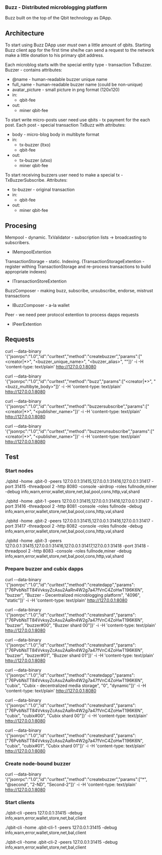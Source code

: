 ### Buzz - Distributed microblogging platform

Buzz built on the top of the Qbit technology as DApp.

## Architecture

To start using Buzz DApp user _must_ own a little amount of qbits. Starting Buzz client app for the first time she/he can send a request to the network make a little donation to his primary qbit address.

Each microblog starts with the special entity type - transaction TxBuzzer. Buzzer - contains attributes:
 - @name - human-readable buzzer unique name
 - full_name - human-readable buzzer name (could be non-unique)
 - avatar_picture - small picture in png format (120x120)
 - in:
   - qbit-fee
 - out:
   - miner qbit-fee

To start write micro-posts user need use qbits - tx payment for the each post. Each post - special transaction TxBuzz with attributes:
 - body - micro-blog body in multibyte format
 - in:
   - tx-buzzer (ltxo)
   - qbit-fee
 - out:
   - tx-buzzer (utxo)
   - miner qbit-fee

To start receiving buzzers user need to make a special tx - TxBuzzerSubscribe. Attributes:
 - tx-buzzer - original transaction
 - in:
   - qbit-fee
 - out:
   - miner qbit-fee

## Procesing

Mempool - dynamic. TxValidator - subscription lists -> broadcasting to subscribers.
 - IMempoolExtention

TransactionStorage - static. Indexing. (TransactionStorageExtention - register withing TransactionStorage and re-process transactions to build appropriate indexes)
 - ITransactionStoreExtention

BuzzComposer - making buzz, subscribe, unsubscribe, endorse, mistrust transactions
 - IBuzzComposer - a-la wallet

Peer - we need peer protocol extention to process dapps requests
 - IPeerExtention

## Requests

curl --data-binary '{"jsonrpc":"1.0","id":"curltext","method":"createbuzzer","params":["<creator|*>", "<buzzer_unique_name>", "<buzzer_alias>", "<description>"]}' -i -H 'content-type: text/plain' http://127.0.0.1:8080

curl --data-binary '{"jsonrpc":"1.0","id":"curltext","method":"buzz","params":["<creator|*>", "<buzz_multibyte_body>"]}' -i -H 'content-type: text/plain' http://127.0.0.1:8080

curl --data-binary '{"jsonrpc":"1.0","id":"curltext","method":"buzzersubscribe","params":["<creator|*>", "<publisher_name>"]}' -i -H 'content-type: text/plain' http://127.0.0.1:8080

curl --data-binary '{"jsonrpc":"1.0","id":"curltext","method":"buzzerunsubscribe","params":["<creator|*>", "<publisher_name>"]}' -i -H 'content-type: text/plain' http://127.0.0.1:8080

## Test

### Start nodes

./qbitd -home .qbit-0 -peers 127.0.0.1:31415,127.0.0.1:31416,127.0.0.1:31417 -port 31415 -threadpool 2 -http 8080 -console -airdrop -roles fullnode,miner -debug info,warn,error,wallet,store,net,bal,pool,cons,http,val,shard

./qbitd -home .qbit-1 -peers 127.0.0.1:31415,127.0.0.1:31416,127.0.0.1:31417 -port 31416 -threadpool 2 -http 8081 -console -roles fullnode -debug info,warn,error,wallet,store,net,bal,pool,cons,http,val,shard

./qbitd -home .qbit-2 -peers 127.0.0.1:31415,127.0.0.1:31416,127.0.0.1:31417 -port 31417 -threadpool 2 -http 8082 -console -roles fullnode -debug info,warn,error,wallet,store,net,bal,pool,cons,http,val,shard

./qbitd -home .qbit-3 -peers 127.0.0.1:31415,127.0.0.1:31416,127.0.0.1:31417,127.0.0.1:31418 -port 31418 -threadpool 2 -http 8083 -console -roles fullnode,miner -debug info,warn,error,wallet,store,net,bal,pool,cons,http,val,shard

### Prepare buzzer and cubix dapps

curl --data-binary '{"jsonrpc":"1.0","id":"curltext","method":"createdapp","params":["76PvbNsTT84VvksyZcAsu2AaRn4W2g7a47fVnC4ZoHwT196K6N", "buzzer", "Buzzer - Decentralized microblogging platform", "4096", "static"]}' -i -H 'content-type: text/plain' http://127.0.0.1:8080

curl --data-binary '{"jsonrpc":"1.0","id":"curltext","method":"createshard","params":["76PvbNsTT84VvksyZcAsu2AaRn4W2g7a47fVnC4ZoHwT196K6N", "buzzer", "buzzer#00", "Buzzer shard 00"]}' -i -H 'content-type: text/plain' http://127.0.0.1:8080

curl --data-binary '{"jsonrpc":"1.0","id":"curltext","method":"createshard","params":["76PvbNsTT84VvksyZcAsu2AaRn4W2g7a47fVnC4ZoHwT196K6N", "buzzer", "buzzer#01", "Buzzer shard 01"]}' -i -H 'content-type: text/plain' http://127.0.0.1:8080

curl --data-binary '{"jsonrpc":"1.0","id":"curltext","method":"createdapp","params":["76PvbNsTT84VvksyZcAsu2AaRn4W2g7a47fVnC4ZoHwT196K6N", "cubix", "Cubix - decentralized media storage", "0", "dynamic"]}' -i -H 'content-type: text/plain' http://127.0.0.1:8080

curl --data-binary '{"jsonrpc":"1.0","id":"curltext","method":"createshard","params":["76PvbNsTT84VvksyZcAsu2AaRn4W2g7a47fVnC4ZoHwT196K6N", "cubix", "cubix#00", "Cubix shard 00"]}' -i -H 'content-type: text/plain' http://127.0.0.1:8080

curl --data-binary '{"jsonrpc":"1.0","id":"curltext","method":"createshard","params":["76PvbNsTT84VvksyZcAsu2AaRn4W2g7a47fVnC4ZoHwT196K6N", "cubix", "cubix#01", "Cubix shard 01"]}' -i -H 'content-type: text/plain' http://127.0.0.1:8080

### Create node-bound buzzer

curl --data-binary '{"jsonrpc":"1.0","id":"curltext","method":"createbuzzer","params":["*", "@second", "2-ND", "Second-2"]}' -i -H 'content-type: text/plain' http://127.0.0.1:8080


### Start clients

./qbit-cli -peers 127.0.0.1:31415 -debug info,warn,error,wallet,store,net,bal,client

./qbit-cli -home .qbit-cli-1 -peers 127.0.0.1:31415 -debug info,warn,error,wallet,store,net,bal,client

./qbit-cli -home .qbit-cli-2 -peers 127.0.0.1:31415 -debug info,warn,error,wallet,store,net,bal,client
